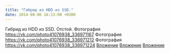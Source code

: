 ```yaml
---
title: "Гибрид из HDD из SSD."
date: 2014-08-06 16:13:00 +0300
---
```


Гибрид из HDD из SSD.
Отстой.
Фотография
<a class="vk-attach" href="https://vk.com/photo41076938_336971167">https://vk.com/photo41076938_336971167</a>
Фотография
<a class="vk-attach" href="https://vk.com/photo41076938_336971212">https://vk.com/photo41076938_336971212</a>
Фотография
<a class="vk-attach" href="https://vk.com/photo41076938_336971224">https://vk.com/photo41076938_336971224</a>
<a class="vk-attach" href="https://vk.com/photo41076938_336971167">Вложение</a>
<a class="vk-attach" href="https://vk.com/photo41076938_336971212">Вложение</a>
<a class="vk-attach" href="https://vk.com/photo41076938_336971224">Вложение</a>
